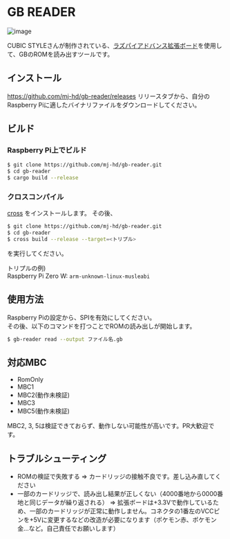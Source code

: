 # GB READER

![image](https://user-images.githubusercontent.com/6854255/115110761-fb5deb80-9fb7-11eb-87bf-c9b518f388b8.png)

CUBIC STYLEさんが制作されている、[ラズパイアドバンス拡張ボード](https://cubic-style.jp/rpa_exp/)を使用して、GBのROMを読み出すツールです。  

## インストール

https://github.com/mj-hd/gb-reader/releases リリースタブから、自分のRaspberry Piに適したバイナリファイルをダウンロードしてください。

## ビルド

### Raspberry Pi上でビルド

```sh
$ git clone https://github.com/mj-hd/gb-reader.git
$ cd gb-reader
$ cargo build --release
```

### クロスコンパイル

[cross](https://github.com/rust-embedded/cross) をインストールします。
その後、

```sh
$ git clone https://github.com/mj-hd/gb-reader.git
$ cd gb-reader
$ cross build --release --target=<トリプル>
```

を実行してください。  
  
トリプルの例)  
Raspberry Pi Zero W: `arm-unknown-linux-musleabi`  

## 使用方法

Raspberry Piの設定から、SPIを有効にしてください。  
その後、以下のコマンドを打つことでROMの読み出しが開始します。  

```sh
$ gb-reader read --output ファイル名.gb
```

## 対応MBC

- RomOnly
- MBC1
- MBC2(動作未検証)
- MBC3
- MBC5(動作未検証)

MBC2, 3, 5は検証できておらず、動作しない可能性が高いです。PR大歓迎です。

## トラブルシューティング

- ROMの検証で失敗する => カードリッジの接触不良です。差し込み直してください
- 一部のカードリッジで、読み出し結果が正しくない（4000番地から0000番地と同じデータが繰り返される） => 拡張ボードは+3.3Vで動作しているため、一部のカードリッジが正常に動作しません。コネクタの1番左のVCCピンを+5Vに変更するなどの改造が必要になります（ポケモン赤、ポケモン金…など。自己責任でお願いします）

